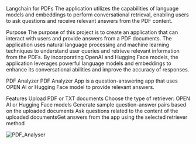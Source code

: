 Langchain for PDFs
The application utilizes the capabilities of language models and embeddings to perform conversational retrieval, enabling users to ask questions and receive relevant answers from the PDF content.

Purpose
The purpose of this project is to create an application that can interact with users and provide answers from a PDF documents. The application uses natural language processing and machine learning techniques to understand user queries and retrieve relevant information from the PDFs. By incorporating OpenAI and Hugging Face models, the application leverages powerful language models and embeddings to enhance its conversational abilities and improve the accuracy of responses.

PDF Analyzer
PDF Analyzer App is a question-answering app that uses OPEN AI or Hugging Face model to provide relevant answers.

Features
Upload PDF or TXT documents
Choose the type of retriever: OPEN AI or Hugging Face models
Generate sample question-answer pairs based on the uploaded documents
Ask questions related to the content of the uploaded documentsGet answers from the app using the selected retriever method

![PDF_Analyser](https://github.com/abhirbhandary/my-project/assets/123348366/af6e997d-49ca-43b9-bb85-31b29b6f9148)

